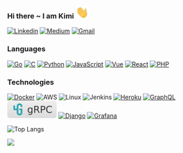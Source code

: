 ### Hi there ~ I am Kimi  <img src="https://raw.githubusercontent.com/kimi0230/kimi0230/master/gifs/Hi.gif" width="30px"> 


[![Linkedin](https://img.shields.io/badge/-LinkedIn-0A66C2?style=flat&logo=Linkedin&labelColor=0A66C2&logoColor=white&link=https://www.linkedin.com/in/kimi-tsai-354952111/)](https://www.linkedin.com/in/kimi-tsai-354952111/) [![Medium](https://img.shields.io/badge/-Medium-black?style=flat&labelColor=black&logo=medium&logoColor=white&link=https://www.linkedin.com/in/kimi-tsai-354952111/)](https://medium.com/@kimi0230) [![Gmail](https://img.shields.io/badge/-Gmail-red?style=flat&logo=gmail&labelColor=red&logoColor=white&link=mailto:kimi0230@gmail.com)](mailto:kimi0230@gmail.com)

### Languages
[![Go](https://img.shields.io/badge/-Go-04acd7?style=flat&logo=go&logoColor=white&logoWidth=14&labelColor=04acd7)](https://github.com/kimi0230?tab=repositories&q=&type=&language=Go) [![C](https://img.shields.io/badge/-C-A8B9CC?style=flat&logo=C&logoColor=white&labelColor=A8B9CC)](https://github.com/kimi0230?tab=repositories&q=&type=&language=C) [![Python](https://img.shields.io/badge/-Python-3776AB?style=flat&logo=python&logoColor=white&labelColor=3776AB)](https://github.com/kimi0230?tab=repositories&q=&type=&language=python) [![JavaScript](https://img.shields.io/badge/-JavaScript-black?style=flat&logo=JavaScript&logoColor=black&labelColor=F7DF1E)](https://github.com/kimi0230?tab=repositories&q=&type=&language=JavaScript) [![Vue](https://img.shields.io/badge/-Vue-4FC08D?style=flat&logo=vue.js&logoColor=white&labelColor=4FC08D)](https://github.com/kimi0230?tab=repositories&q=&type=&language=Vue) [![React](https://img.shields.io/badge/-React-61DAFB?style=flat&logo=React&logoColor=white&labelColor=#61DAFB)](https://github.com/kimi0230?tab=repositories&q=react&type=source&language=) [![PHP](https://img.shields.io/badge/-PHP-777BB4?style=flat&logo=PHP&logoColor=white&labelColor=777BB4)](https://github.com/kimi0230?tab=repositories&q=&type=&language=PHP) 
### Technologies
[![Docker](https://img.shields.io/badge/-Docker-2496ED?style=flat&logo=docker&logoColor=white&labelColor=2496ED)](https://github.com/kimi0230?tab=repositories&q=&type=&language=Dockerfile)  ![AWS](https://img.shields.io/badge/-AWS-232F3E?style=flat&logo=Amazon-AWS&logoColor=white&labelColor=232F3E) ![Linux](https://img.shields.io/badge/-Linux-FCC624?style=flat&logo=Linux&logoColor=black&labelColor=FCC624) ![Jenkins](https://img.shields.io/badge/-Jenkins-D24939?style=flat&logo=Jenkins&logoColor=black&labelColor=D24939) [![Heroku](https://img.shields.io/badge/-Heroku-9E7CC1?style=flat&logo=Heroku&logoColor=white&labelColor=9E7CC1)](https://github.com/kimi0230?tab=repositories&q=heroku&type=source&language=)  [![GraphQL](https://img.shields.io/badge/-GraphQL-E10098?style=flat&logo=GraphQL&logoColor=white&labelColor=E10098)](https://github.com/kimi0230?tab=repositories&q=GraphQL&type=source&language=) [![gRPC](./-gRPC-F4F4F4.svg)](https://github.com/kimi0230?tab=repositories&q=gRPC&type=&language=) [![Django](https://img.shields.io/badge/-Django-092E20?style=flat&logo=Django&logoColor=white&labelColor=092E20)](https://github.com/kimi0230?tab=repositories&q=Django&type=source&language=)
[![Grafana](https://img.shields.io/badge/-Grafana-F46800?style=flat&logo=Grafana&logoColor=white&labelColor=F46800)](https://github.com/kimi0230?tab=repositories&q=Grafana&type=source&language=)

![Top Langs](https://github-readme-stats.vercel.app/api/top-langs/?username=kimi0230&layout=compact)

![](https://visitor-badge.glitch.me/badge?page_id=kimi0230)
<!--
**kimi0230/kimi0230** is a ✨ _special_ ✨ repository because its `README.md` (this file) appears on your GitHub profile.

Here are some ideas to get you started:

- 🔭 I’m currently working on ...
- 🌱 I’m currently learning ...
- 👯 I’m looking to collaborate on ...
- 🤔 I’m looking for help with ...
- 💬 Ask me about ...
- 📫 How to reach me: ...
- 😄 Pronouns: ...
- ⚡ Fun fact: ...

https://img.shields.io
https://simpleicons.org/
https://github.com/anuraghazra/github-readme-stats
https://profilinator.rishav.dev/
https://b64.io/
https://stackoverflow.com/questions/38985050/how-do-i-use-the-logo-option-in-shields-io-badges
-->
